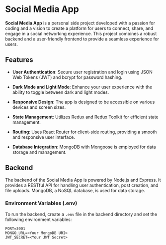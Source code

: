 # Social Media App

**Social Media App** is a personal side project developed with a passion for coding and a vision to create a platform for users to connect, share, and engage in a social networking experience. This project combines a robust backend and a user-friendly frontend to provide a seamless experience for users.

## Features

- **User Authentication**: Secure user registration and login using JSON Web Tokens (JWT) and bcrypt for password hashing.
- **Dark Mode and Light Mode**: Enhance your user experience with the ability to toggle between dark and light modes.

- **Responsive Design**: The app is designed to be accessible on various devices and screen sizes.

- **State Management**: Utilizes Redux and Redux Toolkit for efficient state management.

- **Routing**: Uses React Router for client-side routing, providing a smooth and responsive user interface.

- **Database Integration**: MongoDB with Mongoose is employed for data storage and management.

## Backend

The backend of the Social Media App is powered by Node.js and Express. It provides a RESTful API for handling user authentication, post creation, and file uploads. MongoDB, a NoSQL database, is used for data storage.

### Environment Variables (.env)

To run the backend, create a `.env` file in the backend directory and set the following environment variables:

```dotenv
PORT=3001
MONGO_URL=<Your MongoDB URI>
JWT_SECRET=<Your JWT Secret>
